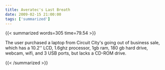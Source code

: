 ```yaml
---
title: Averatec's Last Breath
date: 2009-02-15 21:00:00
tags: ['summarized']
---
```


{{< summarized words=305 time=79.54 >}}

The user purchased a laptop from Circuit City's going out of business sale, which has a 10.2'' LCD, 1.6ghz processor, 1gb ram, 180 gb hard drive, webcam, wifi, and 3 USB ports, but lacks a CD-ROM drive.

{{< /summarized >}}